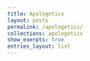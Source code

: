```yaml
---
title: Apologetics
layout: posts
permalink: /apologetics/
collections: apologetics
show_exerpts: true
entries_layout: list
---
```

